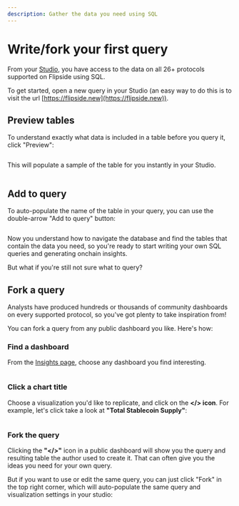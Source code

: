 ```yaml
---
description: Gather the data you need using SQL
---
```


# Write/fork your first query

From your [Studio](https://flipside.new), you have access to the data on all 26+ protocols supported on Flipside using SQL.&#x20;

To get started, open a new query in your Studio (an easy way to do this is to visit the url [https://flipside.new](https://flipside.new)).

## Preview tables

To understand exactly what data is included in a table before you query it, click "Preview":

<figure><img src="../../../../.gitbook/assets/Screenshot 2024-11-20 at 9.47.15 AM.png" alt=""><figcaption></figcaption></figure>

This will populate a sample of the table for you instantly in your Studio.

<figure><img src="../../../../.gitbook/assets/Screenshot 2024-11-20 at 9.47.56 AM.png" alt=""><figcaption></figcaption></figure>

## Add to query

To auto-populate the name of the table in your query, you can use the double-arrow "Add to query" button:

<figure><img src="../../../../.gitbook/assets/Screenshot 2024-11-20 at 9.50.39 AM.png" alt=""><figcaption></figcaption></figure>

Now you understand how to navigate the database and find the tables that contain the data you need, so you're ready to start writing your own SQL queries and generating onchain insights.&#x20;

But what if you're still not sure what to query?

## Fork a query

Analysts have produced hundreds or thousands of community dashboards on every supported protocol, so you've got plenty to take inspiration from!

You can fork a query from any public dashboard you like. Here's how:

### **Find a dashboard**&#x20;

From the [Insights page](https://flipsidecrypto.xyz/insights/dashboards), choose any dashboard you find interesting.

<figure><img src="../../../../.gitbook/assets/Screenshot 2024-11-20 at 9.51.48 AM.png" alt=""><figcaption></figcaption></figure>

### **Click a chart title**

Choose a visualization you'd like to replicate, and click on the **\</> icon**. For example, let's click take a look at **"Total Stablecoin Supply"**:

<figure><img src="../../../../.gitbook/assets/Screenshot 2024-11-20 at 9.54.40 AM.png" alt=""><figcaption></figcaption></figure>

### Fork the query

Clicking the **"\</>"** icon in a public dashboard will show you the query and resulting table the author used to create it. That can often give you the ideas you need for your own query.&#x20;

But if you want to use or edit the same query, you can just click "Fork" in the top right corner, which will auto-populate the same query and visualization settings in your studio:

<figure><img src="../../../../.gitbook/assets/Screenshot 2024-11-20 at 9.56.19 AM.png" alt=""><figcaption></figcaption></figure>

